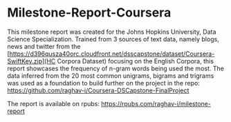 # Milestone-Report-Coursera

This milestone report was created for the Johns Hopkins University, Data Science Specialization. Trained from 3 sources of text data, namely blogs, news and twitter
from the [https://d396qusza40orc.cloudfront.net/dsscapstone/dataset/Coursera-SwiftKey.zip](HC Corpora Dataset) focusing on the English Corpora, this report showcases the frequency of n-gram words being used the most. The data inferred from the 20 most common unigrams, bigrams and trigrams
was used as a foundation to build further on the project in the repo: https://github.com/raghav-i/Coursera-DSCapstone-FinalProject

The report is available on rpubs: https://rpubs.com/raghav-i/milestone-report
